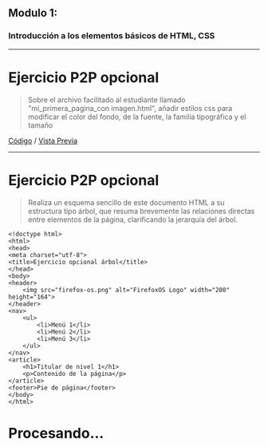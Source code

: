 ﻿Modulo 1:---### Introducción a los elementos básicos de HTML, CSS---# Ejercicio P2P opcional>Sobre el archivo facilitado al estudiante llamado "mi_primera_pagina_con imagen.html", añadir estilos css para modificar el color del fondo, de la fuente, la familia tipográfica y el tamaño[Código](https://raw.githubusercontent.com/GarciaGArturo/moocHTML5/master/mod_01/mi_primera_pagina_con_imagen.html) / [Vista Previa](https://garciagarturo.github.io/moocHTML5/mod_01/mi_primera_pagina_con_imagen.html)---# Ejercicio P2P opcional> Realiza un esquema sencillo de este documento HTML a su estructura tipo árbol, que resuma brevemente las relaciones directas entre elementos de la página, clarificando la jerarquía del árbol.```<!doctype html><html><head><meta charset="utf-8"><title>Ejercicio opcional árbol</title></head><body><header>    <img src="firefox-os.png" alt="FirefoxOS Logo" width="200"height="164"></header><nav>    <ul>        <li>Menú 1</li>        <li>Menú 2</li>        <li>Menú 3</li>    </ul></nav><article>    <h1>Titular de nivel 1</h1>    <p>Contenido de la página</p></article><footer>Pie de página</footer></body></html>```# Procesando...